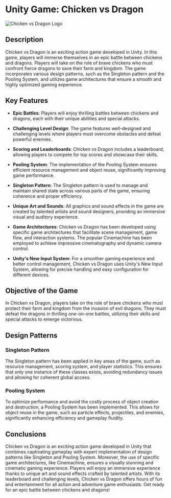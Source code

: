 # Unity Game: Chicken vs Dragon

![Chicken vs Dragon Logo](link_to_logo.png)

## Description

Chicken vs Dragon is an exciting action game developed in Unity. In this game, players will immerse themselves in an epic battle between chickens and dragons. Players will take on the role of brave chickens who must confront fierce dragons to save their farm and kingdom. The game incorporates various design patterns, such as the Singleton pattern and the Pooling System, and utilizes game architectures that ensure a smooth and highly optimized gaming experience.

## Key Features

- **Epic Battles**: Players will enjoy thrilling battles between chickens and dragons, each with their unique abilities and special attacks.

- **Challenging Level Design**: The game features well-designed and challenging levels where players must overcome obstacles and defeat powerful enemies.

- **Scoring and Leaderboards**: Chicken vs Dragon includes a leaderboard, allowing players to compete for top scores and showcase their skills.

- **Pooling System**: The implementation of the Pooling System ensures efficient resource management and object reuse, significantly improving game performance.

- **Singleton Pattern**: The Singleton pattern is used to manage and maintain shared state across various parts of the game, ensuring coherence and proper efficiency.

- **Unique Art and Sounds**: All graphics and sound effects in the game are created by talented artists and sound designers, providing an immersive visual and auditory experience.

- **Game Architectures**: Chicken vs Dragon has been developed using specific game architectures that facilitate scene management, game flow, and interaction systems. The popular Cinemachine has been employed to achieve impressive cinematography and dynamic camera control.

- **Unity's New Input System**: For a smoother gaming experience and better control management, Chicken vs Dragon uses Unity's New Input System, allowing for precise handling and easy configuration for different devices.

## Objective of the Game

In Chicken vs Dragon, players take on the role of brave chickens who must protect their farm and kingdom from the invasion of evil dragons. They must defeat the dragons in thrilling one-on-one battles, utilizing their skills and special attacks to emerge victorious.

## Design Patterns

### Singleton Pattern

The Singleton pattern has been applied in key areas of the game, such as resource management, scoring system, and player statistics. This ensures that only one instance of these classes exists, avoiding redundancy issues and allowing for coherent global access.

### Pooling System

To optimize performance and avoid the costly process of object creation and destruction, a Pooling System has been implemented. This allows for object reuse in the game, such as particle effects, projectiles, and enemies, significantly enhancing efficiency and gameplay fluidity.

## Conclusions

Chicken vs Dragon is an exciting action game developed in Unity that combines captivating gameplay with expert implementation of design patterns like Singleton and Pooling System. Moreover, the use of specific game architectures, like Cinemachine, ensures a visually stunning and cinematic gaming experience. Players will enjoy an immersive experience thanks to unique art and sound effects crafted by talented artists. With its leaderboard and challenging levels, Chicken vs Dragon offers hours of fun and entertainment for all action and adventure game enthusiasts. Get ready for an epic battle between chickens and dragons!
